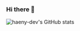 ### Hi there 👋

![haeny-dev's GitHub stats](https://github-readme-stats.vercel.app/api?username=haeny-dev&show_icons=true&theme=gruvbox)


